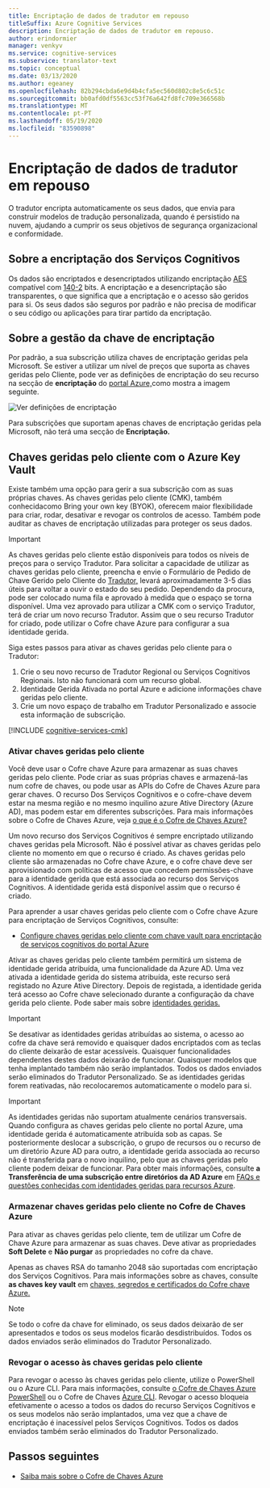 ```yaml
---
title: Encriptação de dados de tradutor em repouso
titleSuffix: Azure Cognitive Services
description: Encriptação de dados de tradutor em repouso.
author: erindormier
manager: venkyv
ms.service: cognitive-services
ms.subservice: translator-text
ms.topic: conceptual
ms.date: 03/13/2020
ms.author: egeaney
ms.openlocfilehash: 82b294cbda6e9d4b4cfa5ec560d802c8e5c6c51c
ms.sourcegitcommit: bb0afd0df5563cc53f76a642fd8fc709e366568b
ms.translationtype: MT
ms.contentlocale: pt-PT
ms.lasthandoff: 05/19/2020
ms.locfileid: "83590898"
---
```

# <a name="translator-encryption-of-data-at-rest"></a>Encriptação de dados de tradutor em repouso

O tradutor encripta automaticamente os seus dados, que envia para construir modelos de tradução personalizada, quando é persistido na nuvem, ajudando a cumprir os seus objetivos de segurança organizacional e conformidade.

## <a name="about-cognitive-services-encryption"></a>Sobre a encriptação dos Serviços Cognitivos

Os dados são encriptados e desencriptados utilizando encriptação [AES](https://en.wikipedia.org/wiki/Advanced_Encryption_Standard) compatível com [140-2](https://en.wikipedia.org/wiki/FIPS_140-2) bits. A encriptação e a desencriptação são transparentes, o que significa que a encriptação e o acesso são geridos para si. Os seus dados são seguros por padrão e não precisa de modificar o seu código ou aplicações para tirar partido da encriptação.

## <a name="about-encryption-key-management"></a>Sobre a gestão da chave de encriptação

Por padrão, a sua subscrição utiliza chaves de encriptação geridas pela Microsoft. Se estiver a utilizar um nível de preços que suporta as chaves geridas pelo Cliente, pode ver as definições de encriptação do seu recurso na secção de **encriptação** do [portal Azure,](https://portal.azure.com)como mostra a imagem seguinte.

![Ver definições de encriptação](../media/cognitive-services-encryption/encryptionblade.png)

Para subscrições que suportam apenas chaves de encriptação geridas pela Microsoft, não terá uma secção de **Encriptação.**

## <a name="customer-managed-keys-with-azure-key-vault"></a>Chaves geridas pelo cliente com o Azure Key Vault

Existe também uma opção para gerir a sua subscrição com as suas próprias chaves. As chaves geridas pelo cliente (CMK), também conhecidacomo Bring your own key (BYOK), oferecem maior flexibilidade para criar, rodar, desativar e revogar os controlos de acesso. Também pode auditar as chaves de encriptação utilizadas para proteger os seus dados.

> [!IMPORTANT]
> As chaves geridas pelo cliente estão disponíveis para todos os níveis de preços para o serviço Tradutor. Para solicitar a capacidade de utilizar as chaves geridas pelo cliente, preencha e envie o Formulário de Pedido de Chave Gerido pelo Cliente do [Tradutor,](https://aka.ms/cogsvc-cmk) levará aproximadamente 3-5 dias úteis para voltar a ouvir o estado do seu pedido. Dependendo da procura, pode ser colocado numa fila e aprovado à medida que o espaço se torna disponível. Uma vez aprovado para utilizar a CMK com o serviço Tradutor, terá de criar um novo recurso Tradutor. Assim que o seu recurso Tradutor for criado, pode utilizar o Cofre chave Azure para configurar a sua identidade gerida.

Siga estes passos para ativar as chaves geridas pelo cliente para o Tradutor:

1. Crie o seu novo recurso de Tradutor Regional ou Serviços Cognitivos Regionais. Isto não funcionará com um recurso global.
2. Identidade Gerida Ativada no portal Azure e adicione informações chave geridas pelo cliente.
3. Crie um novo espaço de trabalho em Tradutor Personalizado e associe esta informação de subscrição.

[!INCLUDE [cognitive-services-cmk](../../../includes/cognitive-services-cmk-regions.md)]

### <a name="enable-customer-managed-keys"></a>Ativar chaves geridas pelo cliente

Você deve usar o Cofre chave Azure para armazenar as suas chaves geridas pelo cliente. Pode criar as suas próprias chaves e armazená-las num cofre de chaves, ou pode usar as APIs do Cofre de Chaves Azure para gerar chaves. O recurso Dos Serviços Cognitivos e o cofre-chave devem estar na mesma região e no mesmo inquilino azure Ative Directory (Azure AD), mas podem estar em diferentes subscrições. Para mais informações sobre o Cofre de Chaves Azure, veja [o que é o Cofre de Chaves Azure?](https://docs.microsoft.com/azure/key-vault/key-vault-overview)

Um novo recurso dos Serviços Cognitivos é sempre encriptado utilizando chaves geridas pela Microsoft. Não é possível ativar as chaves geridas pelo cliente no momento em que o recurso é criado. As chaves geridas pelo cliente são armazenadas no Cofre chave Azure, e o cofre chave deve ser aprovisionado com políticas de acesso que concedem permissões-chave para a identidade gerida que está associada ao recurso dos Serviços Cognitivos. A identidade gerida está disponível assim que o recurso é criado.

Para aprender a usar chaves geridas pelo cliente com o Cofre chave Azure para encriptação de Serviços Cognitivos, consulte:

- [Configure chaves geridas pelo cliente com chave vault para encriptação de serviços cognitivos do portal Azure](../Encryption/cognitive-services-encryption-keys-portal.md)

Ativar as chaves geridas pelo cliente também permitirá um sistema de identidade gerida atribuída, uma funcionalidade da Azure AD. Uma vez ativada a identidade gerida do sistema atribuída, este recurso será registado no Azure Ative Directory. Depois de registada, a identidade gerida terá acesso ao Cofre chave selecionado durante a configuração da chave gerida pelo cliente. Pode saber mais sobre [identidades geridas.](https://docs.microsoft.com/azure/active-directory/managed-identities-azure-resources/overview)

> [!IMPORTANT]
> Se desativar as identidades geridas atribuídas ao sistema, o acesso ao cofre da chave será removido e quaisquer dados encriptados com as teclas do cliente deixarão de estar acessíveis. Quaisquer funcionalidades dependentes destes dados deixarão de funcionar. Quaisquer modelos que tenha implantado também não serão implantados. Todos os dados enviados serão eliminados do Tradutor Personalizado. Se as identidades geridas forem reativadas, não recolocaremos automaticamente o modelo para si.

> [!IMPORTANT]
> As identidades geridas não suportam atualmente cenários transversais. Quando configura as chaves geridas pelo cliente no portal Azure, uma identidade gerida é automaticamente atribuída sob as capas. Se posteriormente deslocar a subscrição, o grupo de recursos ou o recurso de um diretório Azure AD para outro, a identidade gerida associada ao recurso não é transferida para o novo inquilino, pelo que as chaves geridas pelo cliente podem deixar de funcionar. Para obter mais informações, consulte **a Transferência de uma subscrição entre diretórios da AD Azure** em [FAQs e questões conhecidas com identidades geridas para recursos Azure](https://docs.microsoft.com/azure/active-directory/managed-identities-azure-resources/known-issues#transferring-a-subscription-between-azure-ad-directories).  

### <a name="store-customer-managed-keys-in-azure-key-vault"></a>Armazenar chaves geridas pelo cliente no Cofre de Chaves Azure

Para ativar as chaves geridas pelo cliente, tem de utilizar um Cofre de Chave Azure para armazenar as suas chaves. Deve ativar as propriedades **Soft Delete** e **Não purgar** as propriedades no cofre da chave.

Apenas as chaves RSA do tamanho 2048 são suportadas com encriptação dos Serviços Cognitivos. Para mais informações sobre as chaves, consulte **as chaves key vault** em [chaves, segredos e certificados do Cofre chave Azure.](https://docs.microsoft.com/azure/key-vault/about-keys-secrets-and-certificates#key-vault-keys)

> [!NOTE]
> Se todo o cofre da chave for eliminado, os seus dados deixarão de ser apresentados e todos os seus modelos ficarão desdistribuídos. Todos os dados enviados serão eliminados do Tradutor Personalizado. 

### <a name="revoke-access-to-customer-managed-keys"></a>Revogar o acesso às chaves geridas pelo cliente

Para revogar o acesso às chaves geridas pelo cliente, utilize o PowerShell ou o Azure CLI. Para mais informações, consulte [o Cofre de Chaves Azure PowerShell](https://docs.microsoft.com/powershell/module/az.keyvault//) ou o Cofre de Chaves [Azure CLI](https://docs.microsoft.com/cli/azure/keyvault). Revogar o acesso bloqueia efetivamente o acesso a todos os dados do recurso Serviços Cognitivos e os seus modelos não serão implantados, uma vez que a chave de encriptação é inacessível pelos Serviços Cognitivos. Todos os dados enviados também serão eliminados do Tradutor Personalizado.


## <a name="next-steps"></a>Passos seguintes

* [Saiba mais sobre o Cofre de Chaves Azure](https://docs.microsoft.com/azure/key-vault/key-vault-overview)
